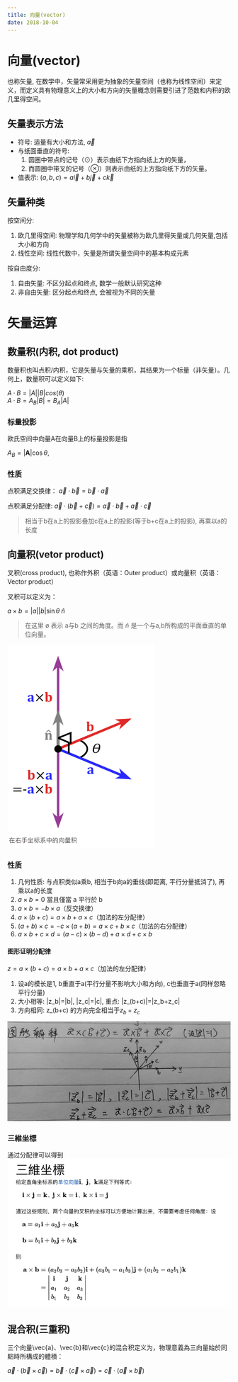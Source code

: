 ```yaml
---
title: 向量(vector)
date: 2018-10-04
---
```

# 向量(vector)
也称矢量, 在数学中，矢量常采用更为抽象的矢量空间（也称为线性空间）来定义，而定义具有物理意义上的大小和方向的矢量概念则需要引进了范数和内积的欧几里得空间。

## 矢量表示方法
- 符号: 适量有大小和方法, $\vec{a}$
- 与纸面垂直的符号:
    1. 圆圈中带点的记号（⊙）表示由纸下方指向纸上方的矢量，
    2. 而圆圈中带叉的记号（⊗）则表示由纸的上方指向纸下方的矢量。
- 值表示: $(a, b, c) = a\vec{i} + b\vec{j} + c\vec{k}$

## 矢量种类
按空间分:
1. 欧几里得空间: 物理学和几何学中的矢量被称为欧几里得矢量或几何矢量,包括大小和方向
2. 线性空间: 线性代数中，矢量是所谓矢量空间中的基本构成元素

按自由度分:
1. 自由矢量: 不区分起点和终点, 数学一般默认研究这种
1. 非自由矢量: 区分起点和终点, 会被视为不同的矢量

# 矢量运算

## 数量积(内积, dot product)
数量积也叫点积/内积，它是矢量与矢量的乘积，其结果为一个标量（非矢量）。几何上，数量积可以定义如下:

$A·B = |A||B|cos(θ)$    
$A·B = A_B|B|=B_A|A|$

### 标量投影
欧氏空间中向量A在向量B上的标量投影是指

$A_B=|\mathbf A|\cos\theta$,

### 性质
点积满足交换律： $\vec{a} \cdot \vec{b} = \vec{b} \cdot \vec{a} \;$

点积满足分配律: $\vec{a} \cdot (\vec{b} + \vec{c}) = \vec{a} \cdot \vec{b} + \vec{a} \cdot \vec{c}$ 

>相当于b在a上的投影叠加c在a上的投影(等于b+c在a上的投影), 再乘以a的长度

## 向量积(vetor product)
叉积(cross product), 也称作外积（英语：Outer product）或向量积（英语：Vector product）

叉积可以定义为：

$a \times b =|a||b|\sin \theta \;\hat{n}$

> 在这里 ø 表示 a与b 之间的角度。而 $\hat{n}$ 是一个与a,b所构成的平面垂直的单位向量。

![math/vetor-1.png](/img/math/vetor-1.png)

### 性质
1. 几何性质: 与点积类似a乘b, 相当于b向a的垂线(即距离, 平行分量抵消了), 再乘以a的长度
2. $a \times {b} =0$ 當且僅當 a 平行於 b 
3. $a×b=-b×a$（反交换律）
4. $a×(b+c)=a×b+a×c$（加法的左分配律）
5. $(a+b)×c=-c×(a+b)=a×c+b×c$（加法的右分配律）
6. $a×b+c×d=(a-c)×(b-d)+a×d+c×b$

#### 图形证明分配律
$z=a×(b+c)=a×b+a×c$（加法的左分配律）

1. 设a的模长是1, b重直于a(平行分量不影响大小和方向), c也垂直于a(同样忽略平行分量)
2. 大小相等: |z_b|=|b|, |z_c|=|c|, 重点: |z_(b+c)|=|z_b+z_c|
3. 方向相同: z_(b+c) 的方向完全相当于$z_b+z_c$

![math/vetor-2.png](/img/math/vetor-2.png)

### 三維坐標
通过分配律可以得到
![math/vetor-3.png](/img/math/vetor-3.png)

## 混合积(三重积)
三个向量\vec{a}、\vec{b}和\vec{c}的混合积定义为，物理意義為三向量始於同點時所構成的體積：

$\vec{a}\cdot(\vec{b}\times \vec{c})=
\vec{b}\cdot(\vec{c}\times \vec{a})=
\vec{c}\cdot(\vec{a}\times \vec{b})$